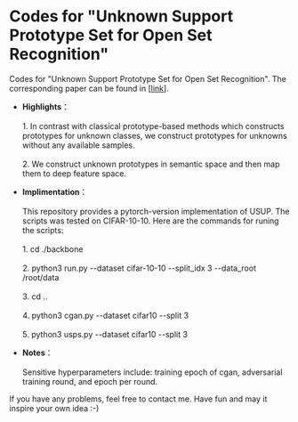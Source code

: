 # Codes for "Unknown Support Prototype Set for Open Set Recognition"
Codes for "Unknown Support Prototype Set for Open Set Recognition". The corresponding paper can be found in \[[link](https://link.springer.com/article/10.1007/s11263-025-02384-9)\]. <br>
* **Highlights**：<br><br>1. In contrast with classical prototype-based methods which constructs prototypes for unknown classes, we construct prototypes for unknowns without any available samples.<br><br>2. We construct unknown prototypes in semantic space and then map them to deep feature space.
* **Implimentation**：<br><br>This repository provides a pytorch-version implementation of USUP. The scripts was tested on CIFAR-10-10. Here are the commands for runing the scripts:<br><br>1. cd ./backbone<br><br>2. python3 run.py --dataset cifar-10-10 --split_idx 3  --data_root /root/data<br><br>3. cd ..<br><br>4. python3 cgan.py --dataset cifar10 --split 3<br><br>5. python3 usps.py --dataset cifar10 --split 3<br>


* **Notes**：<br><br>Sensitive hyperparameters include: training epoch of cgan, adversarial training round, and epoch per round.
 
If you have any problems, feel free to contact me. Have fun and may it inspire your own idea :-)

